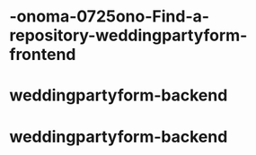 # -onoma-0725ono-Find-a-repository-weddingpartyform-frontend
# weddingpartyform-backend
# weddingpartyform-backend
